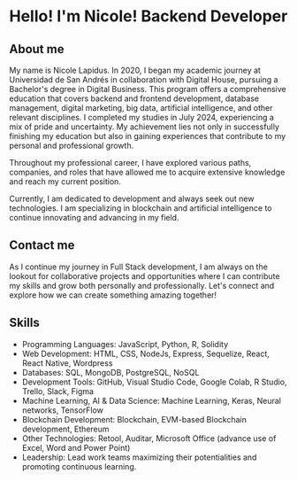 # Hello! I'm Nicole! Backend Developer

## About me
My name is Nicole Lapidus. In 2020, I began my academic journey at Universidad de San Andrés in collaboration with Digital House, pursuing a Bachelor's degree in Digital Business. This program offers a comprehensive education that covers backend and frontend development, database management, digital marketing, big data, artificial intelligence, and other relevant disciplines. I completed my studies in July 2024, experiencing a mix of pride and uncertainty. My achievement lies not only in successfully finishing my education but also in gaining experiences that contribute to my personal and professional growth.

Throughout my professional career, I have explored various paths, companies, and roles that have allowed me to acquire extensive knowledge and reach my current position.

Currently, I am dedicated to development and always seek out new technologies. I am specializing in blockchain and artificial intelligence to continue innovating and advancing in my field.

## Contact me
As I continue my journey in Full Stack development, I am always on the lookout for collaborative projects and opportunities where I can contribute my skills and grow both personally and professionally. Let's connect and explore how we can create something amazing together!

## Skills
- Programming Languages: JavaScript, Python, R, Solidity
- Web Development: HTML, CSS, NodeJs, Express, Sequelize, React, React Native, Wordpress 
- Databases: SQL, MongoDB, PostgreSQL, NoSQL
- Development Tools: GitHub, Visual Studio Code, Google Colab, R Studio, Trello, Slack, Figma 
- Machine Learning, AI & Data Science: Machine Learning, Keras, Neural networks, TensorFlow 
- Blockchain Development: Blockchain, EVM-based Blockchain development, Ethereum
- Other Technologies: Retool, Auditar, Microsoft Office (advance use of Excel, Word and Power Point)
- Leadership: Lead work teams maximizing their potentialities and promoting continuous learning.